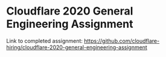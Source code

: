 # Cloudflare 2020 General Engineering Assignment

Link to completed assignment: https://github.com/cloudflare-hiring/cloudflare-2020-general-engineering-assignment
